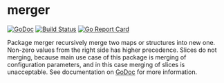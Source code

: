 # merger

[![GoDoc](https://godoc.org/github.com/iph0/merger?status.svg)](https://godoc.org/github.com/iph0/merger) [![Build Status](https://travis-ci.org/iph0/merger.svg?branch=master)](https://travis-ci.org/iph0/merger) [![Go Report Card](https://goreportcard.com/badge/github.com/iph0/merger)](https://goreportcard.com/report/github.com/iph0/merger)

Package merger recursively merge two maps or structures into new one. Non-zero
values from the right side has higher precedence. Slices do not merging, because
main use case of this package is merging of configuration parameters, and in
this case merging of slices is unacceptable. See documentation on
[GoDoc](https://godoc.org/github.com/iph0/merger) for more information.
